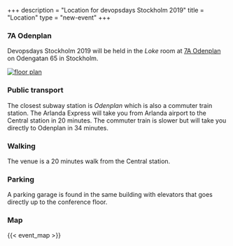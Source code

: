 +++
description = "Location for devopsdays Stockholm 2019"
title = "Location"
type = "new-event"
+++
### 7A Odenplan

Devopsdays Stockholm 2019 will be held in the *Loke* room at [7A Odenplan](https://7a.se/en/facility/7a-odenplan/) on Odengatan 65 in Stockholm.

[![floor plan](https://jonaseel.se/pics/7A-Odenplan-Planskiss.jpg)](https://7a.se/en/facility/7a-odenplan/)

### Public transport

The closest subway station is *Odenplan* which is also a commuter train station. The Arlanda Express will take you from Arlanda airport to the Central station in 20 minutes. The commuter train is slower but will take you directly to Odenplan in 34 minutes.

### Walking

The venue is a 20 minutes walk from the Central station.

### Parking

A parking garage is found in the same building with elevators that goes directly up to the conference floor.

### Map
<!-- Uncomment this only if you have set the coordinates for your location in the config yaml. Get Latitude and Longitude of a Point: http://itouchmap.com/latlong.html -->
{{< event_map >}}